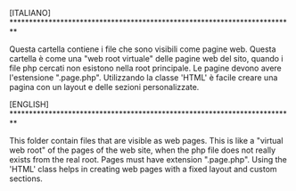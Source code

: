 [ITALIANO] *************************************************************************

Questa cartella contiene i file che sono visibili come pagine web. Questa cartella è come
una "web root virtuale" delle pagine web del sito, quando i file php cercati non esistono
nella root principale. Le pagine devono avere l'estensione ".page.php". Utilizzando
la classe 'HTML' è facile creare una pagina con un layout e delle sezioni personalizzate.

[ENGLISH] *************************************************************************

This folder contain files that are visible as web pages. This is like a "virtual web root"
of the pages of the web site, when the php file does not really exists from the real root.
Pages must have extension ".page.php". Using the 'HTML' class helps in creating web pages
with a fixed layout and custom sections.